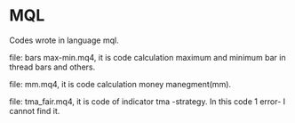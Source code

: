 # MQL
Codes wrote in language mql.

file: bars max-min.mq4, it is code calculation maximum and minimum bar in thread bars and others.

file: mm.mq4, it is code calculation money manegment(mm).

file: tma_fair.mq4, it is code of indicator tma -strategy. In this code 1 error- I cannot find it.

